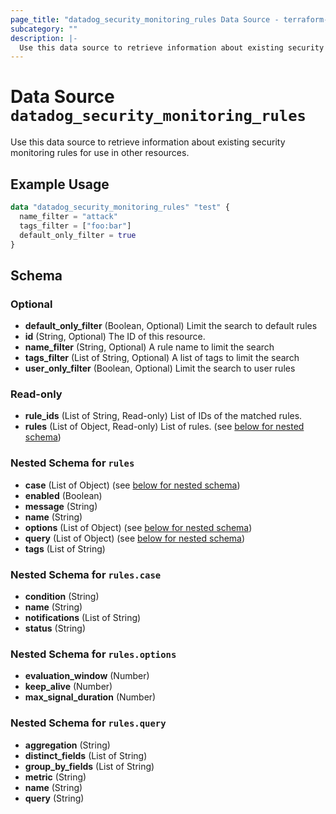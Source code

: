 ```yaml
---
page_title: "datadog_security_monitoring_rules Data Source - terraform-provider-datadog"
subcategory: ""
description: |-
  Use this data source to retrieve information about existing security monitoring rules for use in other resources.
---
```


# Data Source `datadog_security_monitoring_rules`

Use this data source to retrieve information about existing security monitoring rules for use in other resources.

## Example Usage

```terraform
data "datadog_security_monitoring_rules" "test" {
  name_filter = "attack"
  tags_filter = ["foo:bar"]
  default_only_filter = true
}
```

## Schema

### Optional

- **default_only_filter** (Boolean, Optional) Limit the search to default rules
- **id** (String, Optional) The ID of this resource.
- **name_filter** (String, Optional) A rule name to limit the search
- **tags_filter** (List of String, Optional) A list of tags to limit the search
- **user_only_filter** (Boolean, Optional) Limit the search to user rules

### Read-only

- **rule_ids** (List of String, Read-only) List of IDs of the matched rules.
- **rules** (List of Object, Read-only) List of rules. (see [below for nested schema](#nestedatt--rules))

<a id="nestedatt--rules"></a>
### Nested Schema for `rules`

- **case** (List of Object) (see [below for nested schema](#nestedobjatt--rules--case))
- **enabled** (Boolean)
- **message** (String)
- **name** (String)
- **options** (List of Object) (see [below for nested schema](#nestedobjatt--rules--options))
- **query** (List of Object) (see [below for nested schema](#nestedobjatt--rules--query))
- **tags** (List of String)

<a id="nestedobjatt--rules--case"></a>
### Nested Schema for `rules.case`

- **condition** (String)
- **name** (String)
- **notifications** (List of String)
- **status** (String)


<a id="nestedobjatt--rules--options"></a>
### Nested Schema for `rules.options`

- **evaluation_window** (Number)
- **keep_alive** (Number)
- **max_signal_duration** (Number)


<a id="nestedobjatt--rules--query"></a>
### Nested Schema for `rules.query`

- **aggregation** (String)
- **distinct_fields** (List of String)
- **group_by_fields** (List of String)
- **metric** (String)
- **name** (String)
- **query** (String)


